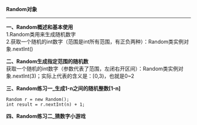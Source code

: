 **Random对象**  


----------


**一、Random概述和基本使用**  
1.Random类用来生成随机数字  
2.获取一个随机的int数字（范围是int所有范围，有正负两种）：Random类实例对象.nextInt()  
  
**二、Random生成指定范围的随机数**  
获取一个随机的int数字（参数代表了范围，左闭右开区间）：Random类实例对象.nextInt(3)；实际上代表的含义是：[0,3)，也就是0~2  
  
**三、Random练习一_生成1-n之间的随机整数[1-n]**  
    
    Random r = new Random();  
    int result = r.nextInt(n) + 1;  
    
**四、Random练习二_猜数字小游戏**  